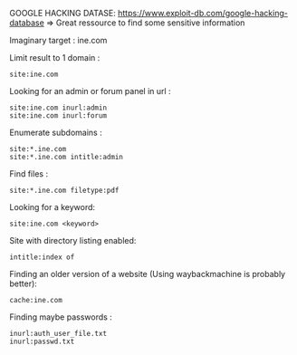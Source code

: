 
GOOGLE HACKING DATASE: https://www.exploit-db.com/google-hacking-database              => Great ressource to find some sensitive information

Imaginary target : ine.com

Limit result to 1 domain :
```
site:ine.com
```

Looking for an admin or forum panel in url : 
```
site:ine.com inurl:admin
site:ine.com inurl:forum
```

Enumerate subdomains :
```
site:*.ine.com
site:*.ine.com intitle:admin
```

Find files :
```
site:*.ine.com filetype:pdf
```

Looking for a keyword:
```
site:ine.com <keyword>
```

Site with directory listing enabled:
```
intitle:index of
```

Finding an older version of a website (Using waybackmachine is probably better):
```
cache:ine.com
```

Finding maybe passwords :
```
inurl:auth_user_file.txt
inurl:passwd.txt
```

